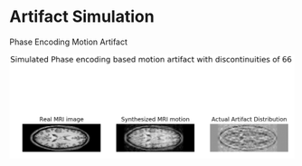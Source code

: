 # Artifact Simulation
Phase Encoding Motion Artifact <br>


<img src="Example_image.png" width="900px"/>
